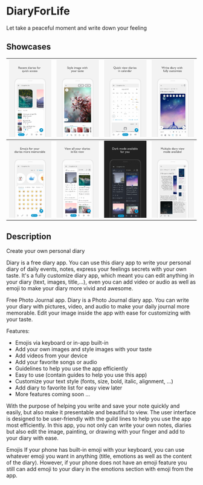 # DiaryForLife
Let take a peaceful moment and write down your feeling

## Showcases

|![](docs/images/Shot1.png)|![](docs/images/Shot2.png)|![](docs/images/Shot3.png)|![](docs/images/Shot4.png)|
|:-----------------------:|:-----------------------:|:-----------------------:|:-----------------------:|
|![](docs/images/Shot5.png)|![](docs/images/Shot6.png)|![](docs/images/Shot7.png)|![](docs/images/Shot8.png)|

## Description
Create your own personal diary

Diary is a free diary app.
You can use this diary app to write your personal diary of daily events, notes, express your feelings secrets with your own taste.
It's a fully customize diary app, which meant you can edit anything in your diary (text, images, title,...), even you can add video or audio as well as emoji to make your diary more vivid and awesome.

Free Photo Journal app. Diary is a Photo Journal diary app. You can write your diary with pictures, video, and audio to make your daily journal more memorable.
Edit your image inside the app with ease for customizing with your taste.

Features:
- Emojis via keyboard or in-app built-in
- Add your own images and style images with your taste
- Add videos from your device
- Add your favorite songs or audio
- Guidelines to help you use the app efficiently
- Easy to use (contain guides to help you use this app)
- Customize your text style (fonts, size, bold, italic, alignment, ...)
- Add diary to favorite list for easy view later
- More features coming soon ...

With the purpose of helping you write and save your note quickly and easily, but also make it presentable and beautiful to view.
The user interface is designed to be user-friendly with the guild lines to help you use the app most efficiently.
In this app, you not only can write your own notes, diaries but also edit the image, painting, or drawing with your finger and add to your diary with ease.


Emojis
If your phone has built-in emoji with your keyboard, you can use whatever emoji you want in anything (title, emotions as well as the content of the diary).
However, if your phone does not have an emoji feature you still can add emoji to your diary in the emotions section with emoji from the app.
